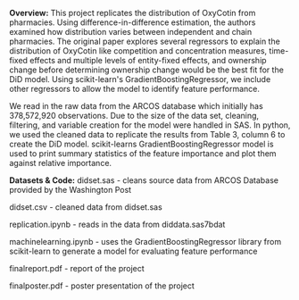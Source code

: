 **Overview:** This project replicates the distribution of OxyCotin from pharmacies. Using difference-in-difference estimation, the authors examined how 
distribution varies between independent and chain pharmacies. The original paper explores several regressors to explain the distribution of 
OxyCotin like competition and concentration measures, time-fixed effects and multiple levels of entity-fixed effects, and ownership change 
before determining ownership change would be the best fit for the DiD model. Using scikit-learn's GradientBoostingRegressor, we include other 
regressors to allow the model to identify feature performance. 

We read in the raw data from the ARCOS database which initially has 378,572,920 observations. Due to the size of the data set, cleaning,
filtering, and variable creation for the model were handled in SAS. In python, we used the cleaned data to replicate the results from Table 3, 
column 6 to create the DiD model. scikit-learns GradientBoostingRegressor model is used to print summary statistics of the feature importance
and plot them against relative importance.


**Datasets & Code:**
didset.sas - cleans source data from ARCOS Database provided by the Washington Post

didset.csv - cleaned data from didset.sas

replication.ipynb - reads in the data from diddata.sas7bdat

machinelearning.ipynb - uses the GradientBoostingRegressor library from scikit-learn to generate a model for evaluating feature performance

finalreport.pdf - report of the project 

finalposter.pdf - poster presentation of the project
